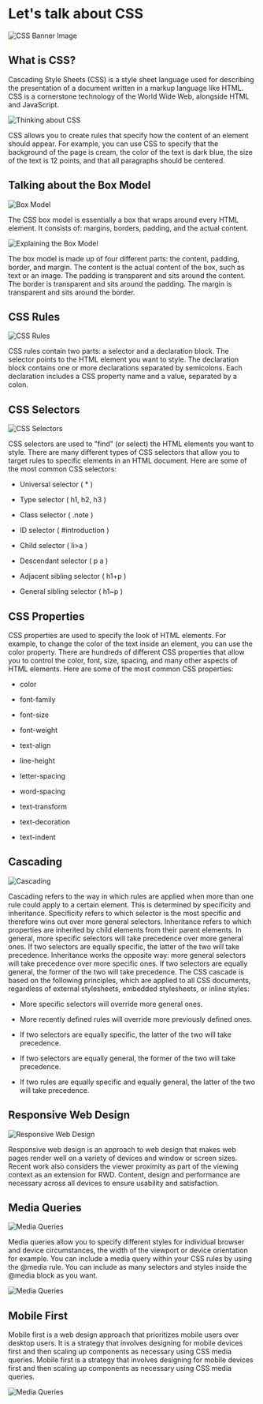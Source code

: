 # Let's talk about CSS
![CSS Banner Image](./assets/1.svg)

## What is CSS?

Cascading Style Sheets (CSS) is a style sheet language used for describing the presentation of a document written in a markup language like HTML. CSS is a cornerstone technology of the World Wide Web, alongside HTML and JavaScript.

![Thinking about CSS](./assets/2.svg)

CSS allows you to create rules that specify how the content of an element should appear. For example, you can use CSS to specify that the background of the page is cream, the color of the text is dark blue, the size of the text is 12 points, and that all paragraphs should be centered.

## Talking about the Box Model

![Box Model](./assets/3.svg)

The CSS box model is essentially a box that wraps around every HTML element. It consists of: margins, borders, padding, and the actual content.

![Explaining the Box Model](./assets/4.svg)

The box model is made up of four different parts: the content, padding, border, and margin. The content is the actual content of the box, such as text or an image. The padding is transparent and sits around the content. The border is transparent and sits around the padding. The margin is transparent and sits around the border.


## CSS Rules
![CSS Rules](./assets/5.svg)

CSS rules contain two parts: a selector and a declaration block. The selector points to the HTML element you want to style. The declaration block contains one or more declarations separated by semicolons. Each declaration includes a CSS property name and a value, separated by a colon.

## CSS Selectors


![CSS Selectors](./assets/7.svg)

CSS selectors are used to "find" (or select) the HTML elements you want to style. There are many different types of CSS selectors that allow you to target rules to specific elements in an HTML document. Here are some of the most common CSS selectors:

- Universal selector ( * )

- Type selector ( h1, h2, h3 )

- Class selector ( .note )

- ID selector ( #introduction )

- Child selector ( li>a )

- Descendant selector ( p a )

- Adjacent sibling selector ( h1+p )

- General sibling selector ( h1~p )

## CSS Properties

CSS properties are used to specify the look of HTML elements. For example, to change the color of the text inside an element, you can use the color property. There are hundreds of different CSS properties that allow you to control the color, font, size, spacing, and many other aspects of HTML elements. Here are some of the most common CSS properties:

- color

- font-family

- font-size

- font-weight

- text-align

- line-height

- letter-spacing

- word-spacing

- text-transform

- text-decoration

- text-indent

## Cascading

![Cascading](./assets/8.svg)

Cascading refers to the way in which rules are applied when more than one rule could apply to a certain element. This is determined by specificity and inheritance. Specificity refers to which selector is the most specific and therefore wins out over more general selectors. Inheritance refers to which properties are inherited by child elements from their parent elements. In general, more specific selectors will take precedence over more general ones. If two selectors are equally specific, the latter of the two will take precedence. Inheritance works the opposite way: more general selectors will take precedence over more specific ones. If two selectors are equally general, the former of the two will take precedence. The CSS cascade is based on the following principles, which are applied to all CSS documents, regardless of external stylesheets, embedded stylesheets, or inline styles:

- More specific selectors will override more general ones.

- More recently defined rules will override more previously defined ones.

- If two selectors are equally specific, the latter of the two will take precedence.

- If two selectors are equally general, the former of the two will take precedence.

- If two rules are equally specific and equally general, the latter of the two will take precedence.

## Responsive Web Design

![Responsive Web Design](./assets/Media%20Queries%20Banner.svg)

Responsive web design is an approach to web design that makes web pages render well on a variety of devices and window or screen sizes. Recent work also considers the viewer proximity as part of the viewing context as an extension for RWD. Content, design and performance are necessary across all devices to ensure usability and satisfaction.

## Media Queries

![Media Queries](./assets/What%20is%20a%20Media%20Query.svg)

Media queries allow you to specify different styles for individual browser and device circumstances, the width of the viewport or device orientation for example. You can include a media query within your CSS rules by using the @media rule. You can include as many selectors and styles inside the @media block as you want.

![Media Queries](./assets/Using%20Media%20Queries.svg)


## Mobile First


Mobile first is a web design approach that prioritizes mobile users over desktop users. It is a strategy that involves designing for mobile devices first and then scaling up components as necessary using CSS media queries. Mobile first is a strategy that involves designing for mobile devices first and then scaling up components as necessary using CSS media queries.

![Media Queries](./assets/Targetting%20Screen%20Sized.svg)







